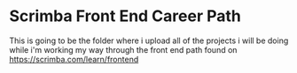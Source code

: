 # Scrimba Front End Career Path

This is going to be the folder where i upload all of the projects i will be doing while i'm
working my way through the front end path found on https://scrimba.com/learn/frontend 
